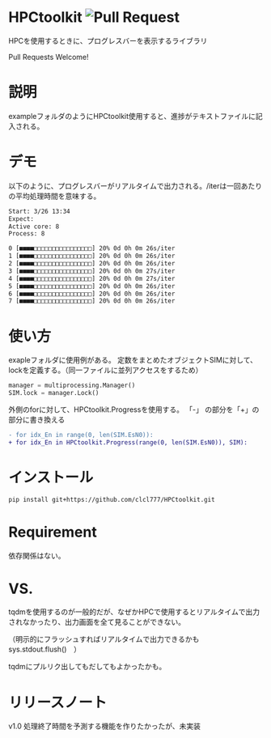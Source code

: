 # HPCtoolkit ![Pull Request](https://img.shields.io/badge/Pull%20Requests-Welcome-brightgreen)
HPCを使用するときに、プログレスバーを表示するライブラリ

Pull Requests Welcome!

# 説明
exampleフォルダのようにHPCtoolkit使用すると、進捗がテキストファイルに記入される。

# デモ
以下のように、プログレスバーがリアルタイムで出力される。/iterは一回あたりの平均処理時間を意味する。

```progress_bar.txt
Start: 3/26 13:34
Expect: 
Active core: 8
Process: 8

0 [■■■■□□□□□□□□□□□□□□□□] 20% 0d 0h 0m 26s/iter
1 [■■■■□□□□□□□□□□□□□□□□] 20% 0d 0h 0m 26s/iter
2 [■■■■□□□□□□□□□□□□□□□□] 20% 0d 0h 0m 26s/iter
3 [■■■■□□□□□□□□□□□□□□□□] 20% 0d 0h 0m 27s/iter
4 [■■■■□□□□□□□□□□□□□□□□] 20% 0d 0h 0m 27s/iter
5 [■■■■□□□□□□□□□□□□□□□□] 20% 0d 0h 0m 26s/iter
6 [■■■■□□□□□□□□□□□□□□□□] 20% 0d 0h 0m 26s/iter
7 [■■■■□□□□□□□□□□□□□□□□] 20% 0d 0h 0m 26s/iter
```
# 使い方

exapleフォルダに使用例がある。
定数をまとめたオブジェクトSIMに対して、lockを定義する。（同一ファイルに並列アクセスをするため）
``` Python
manager = multiprocessing.Manager()
SIM.lock = manager.Lock()
```
外側のforに対して、HPCtoolkit.Progressを使用する。
「-」 の部分を「+」の部分に書き換える
```diff
- for idx_En in range(0, len(SIM.EsN0)):
+ for idx_En in HPCtoolkit.Progress(range(0, len(SIM.EsN0)), SIM):
``` 

# インストール
```sh
pip install git+https://github.com/clcl777/HPCtoolkit.git
``` 
# Requirement
依存関係はない。

# VS.
tqdmを使用するのが一般的だが、なぜかHPCで使用するとリアルタイムで出力されなかったり、出力画面を全て見ることができない。

（明示的にフラッシュすればリアルタイムで出力できるかも　sys.stdout.flush()　）

tqdmにプルリク出してもだしてもよかったかも。

# リリースノート

v1.0 処理終了時間を予測する機能を作りたかったが、未実装
